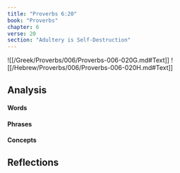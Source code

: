 ```yaml
---
title: "Proverbs 6:20"
book: "Proverbs"
chapter: 6
verse: 20
section: "Adultery is Self-Destruction"
---
```

![[/Greek/Proverbs/006/Proverbs-006-020G.md#Text]]
![[/Hebrew/Proverbs/006/Proverbs-006-020H.md#Text]]

## Analysis

#### Words

#### Phrases

#### Concepts

## Reflections
